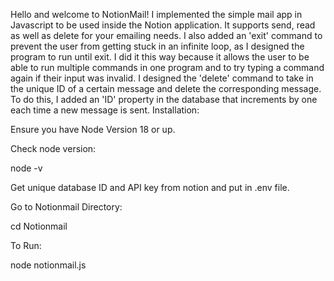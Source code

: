 Hello and welcome to NotionMail!
I implemented the simple mail app in Javascript to be used inside the Notion application. It supports send, read as well as delete for your emailing needs. I also added an 'exit' command to prevent the user from getting stuck in an infinite loop, as I designed the program to run until exit. 
I did it this way because it allows the user to be able to run multiple commands in one program and to try typing a command again if their input was invalid.
I designed the 'delete' command to take in the unique ID of a certain message and delete the corresponding message. To do this, I added an 'ID' property in the database that increments by one each time a new message is sent.
Installation:

Ensure you have Node Version 18 or up.

Check node version:

node -v

Get unique database ID and API key from notion and put in .env file.

Go to Notionmail Directory:

cd Notionmail

To Run:

node notionmail.js
